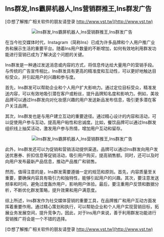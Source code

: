 ## **Ins群发,Ins霸屏机器人,Ins营销群推王,Ins群发广告**

[😍想了解推广相关软件的朋友请登录 http://www.vst.tw](http://www.vst.tw)

 <center><img src="https://vst.tw/MP4/tuiguang/png/5.png" alt="Ins群发,Ins霸屏机器人,Ins营销群推王,Ins群发广告"></center>

在当今社交媒体时代，Instagram（简称Ins）已成为许多品牌和个人用户推广业务和展示生活的重要平台。随着Ins用户数量的不断增加，如何有效地利用群发功能进行营销已成为了解决这个问题的关键。

Ins群发是一种通过发送消息或内容的方式，将信息传达给大量用户的营销手段。与传统的广告宣传相比，Ins群发具有更高的精准度和互动性，可以更好地触达目标受众，并引起用户的兴趣和参与度。

首先，Ins群发可以帮助企业和个人用户扩大影响力。通过定位目标受众，精准发送内容，可以有效地吸引潜在客户或粉丝，提升品牌知名度和影响力。例如，美妆品牌可以通过Ins群发向对化妆感兴趣的用户发送新品发布信息，吸引更多潜在客户关注品牌。

其次，Ins群发也是与用户建立互动的重要途径。通过精心设计的内容和活动，可以促使用户参与互动，提高用户粘性和忠诚度。比如，餐饮品牌可以通过Ins群发组织线上抽奖活动，激发用户参与热情，增加用户互动和留存。

 <center><img src="https://vst.tw/MP4/tuiguang/png/6.png" alt="Ins群发,Ins霸屏机器人,Ins营销群推王,Ins群发广告"></center>

此外，Ins群发还可以为促销和营销活动提供渠道。品牌可以通过Ins群发向用户发送优惠券、折扣信息等促销活动，吸引用户购买，提高销售额。同时，还可以及时向用户发布最新产品信息，推动产品推广和销售。

然而，值得注意的是，Ins群发需要遵循一定的规范和原则。首先，内容质量至关重要，要确保内容具有吸引力和独特性，能够引起用户的兴趣。其次，要注意发送频率和时间，避免过度轰炸用户，影响用户体验。最后，要注重用户反馈和数据分析，不断优化群发策略，提升效果和用户满意度。

综上所述，Ins群发作为社交媒体营销的重要工具，在品牌推广和用户互动方面发挥着重要作用。通过精心策划和执行，可以帮助企业和个人用户实现营销目标，拓展业务发展空间，提升竞争力。因此，对于Ins用户来说，善于利用群发功能进行营销推广将会是一个不错的选择。

[😍想了解推广相关软件的朋友请登录 http://www.vst.tw](http://www.vst.tw)



